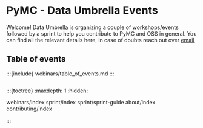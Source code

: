 
# PyMC - Data Umbrella Events

Welcome! Data Umbrella is organizing a couple of workshops/events followed by a sprint to help you contribute to PyMC and OSS in general. You can find all the relevant details here, in case of doubts reach out over [email](mailto:meenal@mjhajharia.com)

<meta name="twitter:card" content="summary_large_image">
<meta name="twitter:title" content="PyMC - Data Umbrella Series">
<meta name="twitter:description" content=" ">
<meta name="twitter:image" content="https://raw.githubusercontent.com/pymc-devs/sprint-pymc-data-umbrella/main/_static/share_banner.png">

## Table of events

:::{include} webinars/table_of_events.md
:::

```{include} CODE_OF_CONDUCT.md
```

:::{toctree}
:maxdepth: 1
:hidden:

webinars/index
sprint/index
sprint/sprint-guide
about/index
contributing/index

:::

